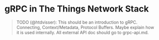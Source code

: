 # gRPC in The Things Network Stack

> TODO (@htdvisser): This should be an introduction to gRPC. Connecting, Context/Metadata, Protocol Buffers.
> Maybe explain how it is used internally. All external API doc should go to grpc-api.md.
